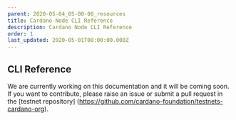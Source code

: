 ```yaml
---
parent: 2020-05-04_05-00-00_resources
title: Cardano Node CLI Reference
description: Cardano Node CLI Reference
order: 1
last_updated: 2020-05-01T08:00:00.000Z
---
```

## CLI Reference

We are currently working on this documentation and it will be coming soon. If you want to contribute, please raise an issue or submit a pull request in the [testnet repository] (https://github.com/cardano-foundation/testnets-cardano-org).
